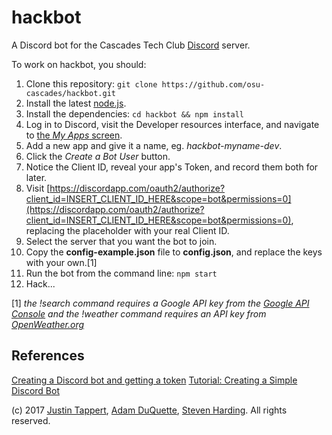 # hackbot

A Discord bot for the Cascades Tech Club [Discord](http://discordapp.com) server.

To work on hackbot, you should:

1. Clone this repository: `git clone https://github.com/osu-cascades/hackbot.git`
2. Install the latest [node.js](https://nodejs.org).
3. Install the dependencies: `cd hackbot && npm install`
4. Log in to Discord, visit the Developer resources interface, and navigate to [the _My Apps_ screen](https://discordapp.com/developers/applications/me).
5. Add a new app and give it a name, eg. _hackbot-myname-dev_.
6. Click the _Create a Bot User_ button.
7. Notice the Client ID, reveal your app's Token, and record them both for later.
8. Visit [https://discordapp.com/oauth2/authorize?client_id=INSERT_CLIENT_ID_HERE&scope=bot&permissions=0](https://discordapp.com/oauth2/authorize?client_id=INSERT_CLIENT_ID_HERE&scope=bot&permissions=0), replacing the placeholder with your real Client ID.
9. Select the server that you want the bot to join.
10. Copy the **config-example.json** file to **config.json**, and replace the keys with your own.[1]
11. Run the bot from the command line: `npm start`
12. Hack...

[1] _the !search command requires a Google API key from the [Google API Console](https://console.developers.google.com) and the !weather command requires an API key from [OpenWeather.org](https://openweathermap.org/)_

## References

[Creating a Discord bot and getting a token](https://github.com/reactiflux/discord-irc/wiki/Creating-a-discord-bot-&-getting-a-token)
[Tutorial: Creating a Simple Discord Bot](https://medium.com/@renesansz/tutorial-creating-a-simple-discord-bot-9465a2764dc0)

(c) 2017 [Justin Tappert](https://github.com/JWTappert), [Adam DuQuette](https://github.com/DukeOfEtiquette), [Steven Harding](https://github.com/Otis0620). All rights reserved.
